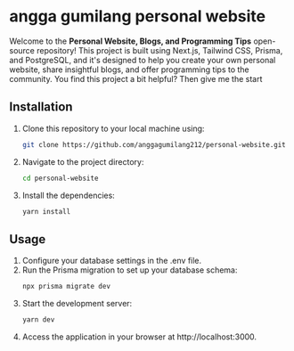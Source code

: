 # angga gumilang personal website

Welcome to the **Personal Website, Blogs, and Programming Tips** open-source repository! This project is built using Next.js, Tailwind CSS, Prisma, and PostgreSQL, and it's designed to help you create your own personal website, share insightful blogs, and offer programming tips to the community. You find this project a bit helpful? Then give me the start
<!-- 
<img width="1440" alt="Screenshot 2023-08-30 at 12 02 31" src="https://github.com/Bayusetiawan45/v2.codebayu.com/assets/99315255/456ed3d0-2090-4f09-8403-8c067a7aacf4"> -->


## Installation

1. Clone this repository to your local machine using:

   ```bash
   git clone https://github.com/anggagumilang212/personal-website.git
   ```

2. Navigate to the project directory:
   ```bash
   cd personal-website
   ```
3. Install the dependencies:
   ```bash
   yarn install
   ```

## Usage

1. Configure your database settings in the .env file.
2. Run the Prisma migration to set up your database schema:
   ```bash
   npx prisma migrate dev
   ```
3. Start the development server:
   ```bash
   yarn dev
   ```
4. Access the application in your browser at http://localhost:3000.



